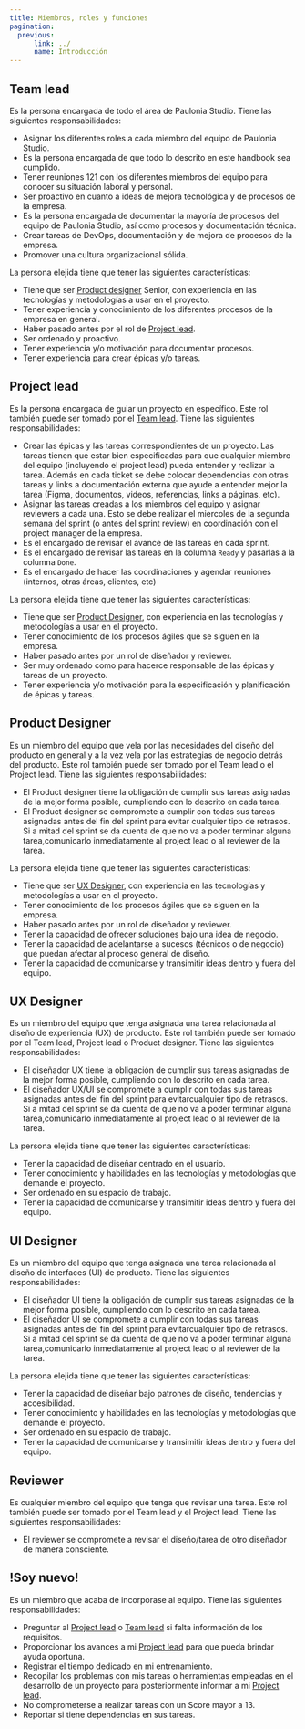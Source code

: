 ```yaml
---
title: Miembros, roles y funciones
pagination:
  previous:
      link: ../
      name: Introducción
---
```


## Team lead

Es la persona encargada de todo el área de Paulonia Studio. Tiene las siguientes responsabilidades:

- Asignar los diferentes roles a cada miembro del equipo de Paulonia Studio.
- Es la persona encargada de que todo lo descrito en este handbook sea cumplido.
- Tener reuniones 121 con los diferentes miembros del equipo para conocer su situación laboral y personal.
- Ser proactivo en cuanto a ideas de mejora tecnológica y de procesos de la empresa.
- Es la persona encargada de documentar la mayoría de procesos del equipo de Paulonia Studio, así como procesos y
  documentación técnica.
- Crear tareas de DevOps, documentación y de mejora de procesos de la empresa.
- Promover una cultura organizacional sólida.

La persona elejida tiene que tener las siguientes características:

- Tiene que ser [Product designer](#product-designer) Senior, con experiencia en las tecnologías y metodologías a usar en el proyecto.
- Tener experiencia y conocimiento de los diferentes procesos de la empresa en general.
- Haber pasado antes por el rol de [Project lead](#project-lead).
- Ser ordenado y proactivo.
- Tener experiencia y/o motivación para documentar procesos.
- Tener experiencia para crear épicas y/o tareas.

## Project lead

Es la persona encargada de guiar un proyecto en específico. Este rol también puede ser tomado por el [Team lead](#team-lead). Tiene las siguientes responsabilidades:

- Crear las épicas y las tareas correspondientes de un proyecto. Las tareas tienen que estar bien especificadas para que cualquier miembro del equipo (incluyendo el project lead) pueda entender y realizar la tarea. Además en cada ticket se debe colocar dependencias con otras tareas y links a documentación externa que ayude a entender mejor la tarea (Figma, documentos, videos, referencias, links a páginas, etc).
- Asignar las tareas creadas a los miembros del equipo y asignar reviewers a cada una. Esto se debe realizar el miercoles de la segunda semana del sprint (o antes del sprint review) en coordinación con el project manager de la empresa.
- Es el encargado de revisar el avance de las tareas en cada sprint.
- Es el encargado de revisar las tareas en la columna `Ready` y pasarlas a la columna `Done`.
- Es el encargado de hacer las coordinaciones y agendar reuniones (internos, otras áreas,  clientes, etc)

La persona elejida tiene que tener las siguientes características:

- Tiene que ser [Product Designer](#product-designer), con experiencia en las tecnologías y metodologías a usar en el proyecto.
- Tener conocimiento de los procesos ágiles que se siguen en la empresa.
- Haber pasado antes por un rol de diseñador y reviewer.
- Ser muy ordenado como para hacerce responsable de las épicas y tareas de un proyecto.
- Tener experiencia y/o motivación para la especificación y planificación de épicas y tareas.

## Product Designer

Es un miembro del equipo que vela por las necesidades del diseño del producto en general y a la vez vela por las estrategias de negocio detrás del producto. Este rol también puede ser tomado por el Team lead o el Project lead. Tiene las siguientes responsabilidades:

- El Product designer tiene la obligación de cumplir sus tareas asignadas de la mejor forma posible, cumpliendo con lo descrito en cada tarea.
- El Product designer se compromete a cumplir con todas sus tareas asignadas antes del fin del sprint para evitar cualquier tipo de retrasos. Si a mitad del sprint se da cuenta de que no va a poder terminar alguna tarea,comunicarlo inmediatamente al project lead o al reviewer de la tarea.

La persona elejida tiene que tener las siguientes características:

- Tiene que ser [UX Designer](#ux-designer), con experiencia en las tecnologías y metodologías a usar en el proyecto.
- Tener conocimiento de los procesos ágiles que se siguen en la empresa.
- Haber pasado antes por un rol de diseñador y reviewer.
- Tener la capacidad de ofrecer soluciones bajo una idea de negocio.
- Tener la capacidad de adelantarse a sucesos (técnicos o de negocio) que puedan afectar al proceso general de diseño.
- Tener la capacidad de comunicarse y transimitir ideas dentro y fuera del equipo.

## UX Designer

Es un miembro del equipo que tenga asignada una tarea relacionada al diseño de experiencia (UX) de producto. Este rol también puede ser tomado por el Team lead, Project lead o Product designer. Tiene las siguientes responsabilidades:

- El diseñador UX tiene la obligación de cumplir sus tareas asignadas de la mejor forma posible, cumpliendo con lo descrito en cada tarea.
- El diseñador UX/UI se compromete a cumplir con todas sus tareas asignadas antes del fin del sprint para evitarcualquier tipo de retrasos. Si a mitad del sprint se da cuenta de que no va a poder terminar alguna tarea,comunicarlo inmediatamente al project lead o al reviewer de la tarea.

La persona elejida tiene que tener las siguientes características:

- Tener la capacidad de diseñar centrado en el usuario.
- Tener conocimiento y habilidades en las tecnologías y metodologías que demande el proyecto.
- Ser ordenado en su espacio de trabajo.
- Tener la capacidad de comunicarse y transimitir ideas dentro y fuera del equipo.

## UI Designer

Es un miembro del equipo que tenga asignada una tarea relacionada al diseño de interfaces (UI) de producto. Tiene las siguientes responsabilidades:

- El diseñador UI  tiene la obligación de cumplir sus tareas asignadas de la mejor forma posible, cumpliendo con lo descrito en cada tarea.
- El diseñador UI se compromete a cumplir con todas sus tareas asignadas antes del fin del sprint para evitarcualquier tipo de retrasos. Si a mitad del sprint se da cuenta de que no va a poder terminar alguna tarea,comunicarlo inmediatamente al project lead o al reviewer de la tarea.

La persona elejida tiene que tener las siguientes características:

- Tener la capacidad de diseñar bajo patrones de diseño, tendencias y accesibilidad.
- Tener conocimiento y habilidades en las tecnologías y metodologías que demande el proyecto.
- Ser ordenado en su espacio de trabajo.
- Tener la capacidad de comunicarse y transimitir ideas dentro y fuera del equipo.

## Reviewer

Es cualquier miembro del equipo que tenga que revisar una tarea. Este rol también puede ser tomado por el Team lead y el Project lead. Tiene las siguientes responsabilidades:

- El reviewer se compromete a revisar el diseño/tarea de otro diseñador de manera consciente.

## !Soy nuevo!

Es un miembro que acaba de incorporase al equipo. Tiene las siguientes responsabilidades:

- Preguntar al [Project lead](#project-lead) o [Team lead](#team-lead) si falta información de los requisitos.
- Proporcionar los avances a mi [Project lead](#project-lead) para que pueda brindar ayuda oportuna.
- Registrar el tiempo dedicado en mi entrenamiento.
- Recopilar los problemas con mis tareas o herramientas empleadas en el desarrollo de un proyecto para posteriormente informar a mi [Project lead](#project-lead).
- No comprometerse a realizar tareas con un Score mayor a 13.
- Reportar si tiene dependencias en sus tareas.
